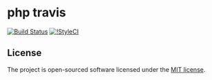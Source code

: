 # php travis

[![Build Status](https://travis-ci.org/lovelvye/php-travis.svg)](https://travis-ci.org/lovelvye/php-travis)
[![!StyleCI](https://styleci.io/repos/56692186/shield)](https://styleci.io/repos/56692186)

## License

The project is open-sourced software licensed under the [MIT license](https://opensource.org/licenses/MIT).
